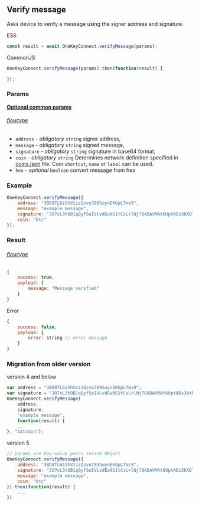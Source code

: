 ## Verify message

Asks device to
verify a message using the signer address and signature.

ES6
```javascript
const result = await OneKeyConnect.verifyMessage(params);
```

CommonJS
```javascript
OneKeyConnect.verifyMessage(params).then(function(result) {

});
```

### Params 
[****Optional common params****](./commonParams)
###### [flowtype](https://github.com/OneKeyHQ/connect/blob/onekey/src/js/types/params.js#L156-L161)
* `address` - *obligatory* `string` signer address,
* `message` - *obligatory* `string` signed message,
* `signature` - *obligatory* `string` signature in base64 format,
* `coin` - *obligatory* `string` Determines network definition specified in [coins.json](https://github.com/OneKeyHQ/connect/blob/onekey/src/data/coins.json) file. Coin `shortcut`, `name` or `label` can be used.
* `hex` - *optional* `boolean` convert message from hex

### Example
```javascript
OneKeyConnect.verifyMessage({
    address: "3BD8TL6iShVzizQzvo789SuynEKGpLTms9",
    message: "example message",
    signature: "JO7vL3tOB1qQyfSeIVLvdEw9G1tCvL+lNj78XDAVM4t6UptADs3kXDTO2+2ZeEOLFL4/+wm+BBdSpo3kb3Cnsas=",
    coin: "btc"
});
```

### Result
###### [flowtype](https://github.com/OneKeyHQ/connect/blob/onekey/src/js/types/response.js#L133-L136)
```javascript
{
    success: true,
    payload: {
        message: "Message verified"
    }
}
```
Error
```javascript
{
    success: false,
    payload: {
        error: string // error message
    }
}
```

### Migration from older version

version 4 and below
```javascript
var address = "3BD8TL6iShVzizQzvo789SuynEKGpLTms9";
var signature = "JO7vL3tOB1qQyfSeIVLvdEw9G1tCvL+lNj78XDAVM4t6UptADs3kXDTO2+2ZeEOLFL4/+wm+BBdSpo3kb3Cnsas=";
OneKeyConnect.verifyMessage(
    address,
    signature,
    "example message",
    function(result) {
    ...
}, "bitcoin");
```
version 5
```javascript
// params are key-value pairs inside Object
OneKeyConnect.verifyMessage({ 
    address: "3BD8TL6iShVzizQzvo789SuynEKGpLTms9",
    signature: "JO7vL3tOB1qQyfSeIVLvdEw9G1tCvL+lNj78XDAVM4t6UptADs3kXDTO2+2ZeEOLFL4/+wm+BBdSpo3kb3Cnsas=",
    message: "example message",
    coin: "btc"
}).then(function(result) {
    ...
})
```
